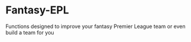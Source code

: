 # Fantasy-EPL
Functions designed to improve your fantasy Premier League team or even build a team for you
